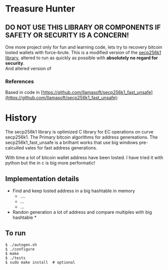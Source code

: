 Treasure Hunter
========================

DO NOT USE THIS LIBRARY OR COMPONENTS IF SAFETY OR SECURITY IS A CONCERN!
-----------------------------------------------------------
One more project only for fun and learning code, lets try to recovery bitcoin losted wallets with force-brute.
This is a modified version of the [secp256k1 library](https://github.com/bitcoin-core/secp256k1), altered to run as quickly as possible with **absolutely no regard for security**.  
And altered version of 
### References
Based in code in [https://github.com/llamasoft/secp256k1_fast_unsafe](https://github.com/llamasoft/secp256k1_fast_unsafe):

History
========================

The secp256k1 library is optimized C library for EC operations on curve secp256k1. The Primary bitcoin algorithms for address genereations. The secp256k1_fast_unsafe is a brilhant works that use big windows pre-calculled vales for fast address generations.

With time a lot of bitcoin wallet address have been losted. I have tried it with python but the in c is big more performatic!

Implementation details
----------------------

* Find and keep losted address in a big hashtable in memory
  * ....
  * ...
  * ...
* Randon generation a lot of address and compare multiples with big hashtable
  * 

To run
-----------

    $ ./autogen.sh
    $ ./configure
    $ make
    $ ./tests
    $ sudo make install  # optional
